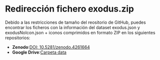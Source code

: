 # Redirección fichero exodus.zip</title>

Debido a las restricciones de tamaño del reositorio de GitHub, puedes encontrar los ficheros con la información del dataset exodus.json y exodusNoIcon.json + iconos comprimidos en formato ZIP en los siguientes repositorios:</p>

* **Zenodo**:<a href = "https://zenodo.org/record/4261664#.X6gU62hKiUl">DOI: 10.5281/zenodo.4261664</a>
* **Google Drive**:<a href= "https://drive.google.com/drive/folders/1nvciwXk0w-sfpVfxSCPzpddKH3gJF0oD?usp=sharing">Carpeta data</a>
